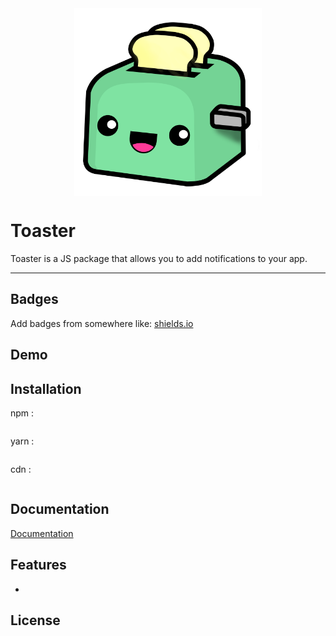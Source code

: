 <div style="display: flex; justify-content: center" >
    <img alt="Logo" height="300" src="./doc/images/toasterLogo.svg">
</div>

# Toaster
Toaster is a JS package that allows you to add notifications to your app.
<hr/>

## Badges

Add badges from somewhere like: [shields.io](https://shields.io/)

## Demo




## Installation

npm :

```bash

```

yarn :

```bash

```

cdn :

```html

```



## Documentation

[Documentation](https://www.google.com/)


## Features

-


## License

